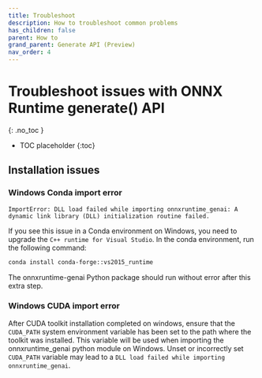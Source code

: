 ```yaml
---
title: Troubleshoot
description: How to troubleshoot common problems
has_children: false
parent: How to
grand_parent: Generate API (Preview)
nav_order: 4
---
```


# Troubleshoot issues with ONNX Runtime generate() API
{: .no_toc }

* TOC placeholder
{:toc}

## Installation issues

### Windows Conda import error

```
ImportError: DLL load failed while importing onnxruntime_genai: A dynamic link library (DLL) initialization routine failed.
```

If you see this issue in a Conda environment on Windows, you need to upgrade the `C++ runtime for Visual Studio`. In the conda environment, run the following command:

```bash
conda install conda-forge::vs2015_runtime
```

The onnxruntime-genai Python package should run without error after this extra step.

### Windows CUDA import error

After CUDA toolkit installation completed on windows, ensure that the `CUDA_PATH` system environment variable has been set to the path where the toolkit was installed. This variable will be used when importing the onnxruntime_genai python module on Windows. Unset or incorrectly set `CUDA_PATH` variable may lead to a `DLL load failed while importing onnxruntime_genai`.